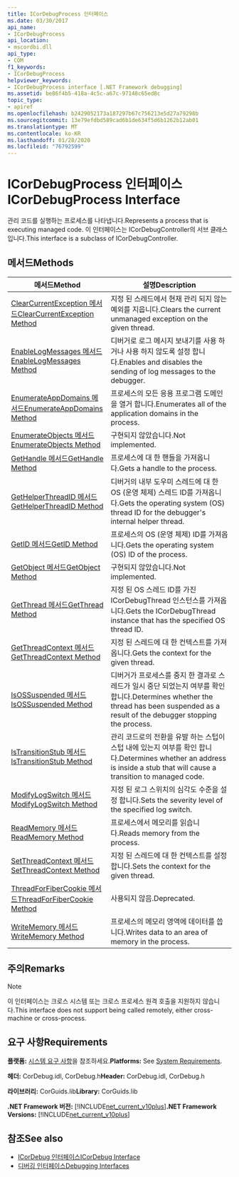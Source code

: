```yaml
---
title: ICorDebugProcess 인터페이스
ms.date: 03/30/2017
api_name:
- ICorDebugProcess
api_location:
- mscordbi.dll
api_type:
- COM
f1_keywords:
- ICorDebugProcess
helpviewer_keywords:
- ICorDebugProcess interface [.NET Framework debugging]
ms.assetid: be86f4b5-418a-4c5c-a67c-97148c65ed8c
topic_type:
- apiref
ms.openlocfilehash: b2429052173a187297b67c756213e5d27a79298b
ms.sourcegitcommit: 13e79efdbd589cad6b1de634f5d6b1262b12ab01
ms.translationtype: MT
ms.contentlocale: ko-KR
ms.lasthandoff: 01/28/2020
ms.locfileid: "76792599"
---
```

# <a name="icordebugprocess-interface"></a><span data-ttu-id="a9006-102">ICorDebugProcess 인터페이스</span><span class="sxs-lookup"><span data-stu-id="a9006-102">ICorDebugProcess Interface</span></span>
<span data-ttu-id="a9006-103">관리 코드를 실행하는 프로세스를 나타냅니다.</span><span class="sxs-lookup"><span data-stu-id="a9006-103">Represents a process that is executing managed code.</span></span> <span data-ttu-id="a9006-104">이 인터페이스는 ICorDebugController의 서브 클래스입니다.</span><span class="sxs-lookup"><span data-stu-id="a9006-104">This interface is a subclass of ICorDebugController.</span></span>  
  
## <a name="methods"></a><span data-ttu-id="a9006-105">메서드</span><span class="sxs-lookup"><span data-stu-id="a9006-105">Methods</span></span>  
  
|<span data-ttu-id="a9006-106">메서드</span><span class="sxs-lookup"><span data-stu-id="a9006-106">Method</span></span>|<span data-ttu-id="a9006-107">설명</span><span class="sxs-lookup"><span data-stu-id="a9006-107">Description</span></span>|  
|------------|-----------------|  
|[<span data-ttu-id="a9006-108">ClearCurrentException 메서드</span><span class="sxs-lookup"><span data-stu-id="a9006-108">ClearCurrentException Method</span></span>](icordebugprocess-clearcurrentexception-method.md)|<span data-ttu-id="a9006-109">지정 된 스레드에서 현재 관리 되지 않는 예외를 지웁니다.</span><span class="sxs-lookup"><span data-stu-id="a9006-109">Clears the current unmanaged exception on the given thread.</span></span>|  
|[<span data-ttu-id="a9006-110">EnableLogMessages 메서드</span><span class="sxs-lookup"><span data-stu-id="a9006-110">EnableLogMessages Method</span></span>](icordebugprocess-enablelogmessages-method.md)|<span data-ttu-id="a9006-111">디버거로 로그 메시지 보내기를 사용 하거나 사용 하지 않도록 설정 합니다.</span><span class="sxs-lookup"><span data-stu-id="a9006-111">Enables and disables the sending of log messages to the debugger.</span></span>|  
|[<span data-ttu-id="a9006-112">EnumerateAppDomains 메서드</span><span class="sxs-lookup"><span data-stu-id="a9006-112">EnumerateAppDomains Method</span></span>](icordebugprocess-enumerateappdomains-method.md)|<span data-ttu-id="a9006-113">프로세스의 모든 응용 프로그램 도메인을 열거 합니다.</span><span class="sxs-lookup"><span data-stu-id="a9006-113">Enumerates all of the application domains in the process.</span></span>|  
|[<span data-ttu-id="a9006-114">EnumerateObjects 메서드</span><span class="sxs-lookup"><span data-stu-id="a9006-114">EnumerateObjects Method</span></span>](icordebugprocess-enumerateobjects-method.md)|<span data-ttu-id="a9006-115">구현되지 않았습니다.</span><span class="sxs-lookup"><span data-stu-id="a9006-115">Not implemented.</span></span>|  
|[<span data-ttu-id="a9006-116">GetHandle 메서드</span><span class="sxs-lookup"><span data-stu-id="a9006-116">GetHandle Method</span></span>](icordebugprocess-gethandle-method.md)|<span data-ttu-id="a9006-117">프로세스에 대 한 핸들을 가져옵니다.</span><span class="sxs-lookup"><span data-stu-id="a9006-117">Gets a handle to the process.</span></span>|  
|[<span data-ttu-id="a9006-118">GetHelperThreadID 메서드</span><span class="sxs-lookup"><span data-stu-id="a9006-118">GetHelperThreadID Method</span></span>](icordebugprocess-gethelperthreadid-method.md)|<span data-ttu-id="a9006-119">디버거의 내부 도우미 스레드에 대 한 OS (운영 체제) 스레드 ID를 가져옵니다.</span><span class="sxs-lookup"><span data-stu-id="a9006-119">Gets the operating system (OS) thread ID for the debugger's internal helper thread.</span></span>|  
|[<span data-ttu-id="a9006-120">GetID 메서드</span><span class="sxs-lookup"><span data-stu-id="a9006-120">GetID Method</span></span>](icordebugprocess-getid-method.md)|<span data-ttu-id="a9006-121">프로세스의 OS (운영 체제) ID를 가져옵니다.</span><span class="sxs-lookup"><span data-stu-id="a9006-121">Gets the operating system (OS) ID of the process.</span></span>|  
|[<span data-ttu-id="a9006-122">GetObject 메서드</span><span class="sxs-lookup"><span data-stu-id="a9006-122">GetObject Method</span></span>](icordebugprocess-getobject-method.md)|<span data-ttu-id="a9006-123">구현되지 않았습니다.</span><span class="sxs-lookup"><span data-stu-id="a9006-123">Not implemented.</span></span>|  
|[<span data-ttu-id="a9006-124">GetThread 메서드</span><span class="sxs-lookup"><span data-stu-id="a9006-124">GetThread Method</span></span>](icordebugprocess-getthread-method.md)|<span data-ttu-id="a9006-125">지정 된 OS 스레드 ID를 가진 ICorDebugThread 인스턴스를 가져옵니다.</span><span class="sxs-lookup"><span data-stu-id="a9006-125">Gets the ICorDebugThread instance that has the specified OS thread ID.</span></span>|  
|[<span data-ttu-id="a9006-126">GetThreadContext 메서드</span><span class="sxs-lookup"><span data-stu-id="a9006-126">GetThreadContext Method</span></span>](icordebugprocess-getthreadcontext-method.md)|<span data-ttu-id="a9006-127">지정 된 스레드에 대 한 컨텍스트를 가져옵니다.</span><span class="sxs-lookup"><span data-stu-id="a9006-127">Gets the context for the given thread.</span></span>|  
|[<span data-ttu-id="a9006-128">IsOSSuspended 메서드</span><span class="sxs-lookup"><span data-stu-id="a9006-128">IsOSSuspended Method</span></span>](icordebugprocess-isossuspended-method.md)|<span data-ttu-id="a9006-129">디버거가 프로세스를 중지 한 결과로 스레드가 일시 중단 되었는지 여부를 확인 합니다.</span><span class="sxs-lookup"><span data-stu-id="a9006-129">Determines whether the thread has been suspended as a result of the debugger stopping the process.</span></span>|  
|[<span data-ttu-id="a9006-130">IsTransitionStub 메서드</span><span class="sxs-lookup"><span data-stu-id="a9006-130">IsTransitionStub Method</span></span>](icordebugprocess-istransitionstub-method.md)|<span data-ttu-id="a9006-131">관리 코드로의 전환을 유발 하는 스텁이 스텁 내에 있는지 여부를 확인 합니다.</span><span class="sxs-lookup"><span data-stu-id="a9006-131">Determines whether an address is inside a stub that will cause a transition to managed code.</span></span>|  
|[<span data-ttu-id="a9006-132">ModifyLogSwitch 메서드</span><span class="sxs-lookup"><span data-stu-id="a9006-132">ModifyLogSwitch Method</span></span>](icordebugprocess-modifylogswitch-method.md)|<span data-ttu-id="a9006-133">지정 된 로그 스위치의 심각도 수준을 설정 합니다.</span><span class="sxs-lookup"><span data-stu-id="a9006-133">Sets the severity level of the specified log switch.</span></span>|  
|[<span data-ttu-id="a9006-134">ReadMemory 메서드</span><span class="sxs-lookup"><span data-stu-id="a9006-134">ReadMemory Method</span></span>](icordebugprocess-readmemory-method.md)|<span data-ttu-id="a9006-135">프로세스에서 메모리를 읽습니다.</span><span class="sxs-lookup"><span data-stu-id="a9006-135">Reads memory from the process.</span></span>|  
|[<span data-ttu-id="a9006-136">SetThreadContext 메서드</span><span class="sxs-lookup"><span data-stu-id="a9006-136">SetThreadContext Method</span></span>](icordebugprocess-setthreadcontext-method.md)|<span data-ttu-id="a9006-137">지정 된 스레드에 대 한 컨텍스트를 설정 합니다.</span><span class="sxs-lookup"><span data-stu-id="a9006-137">Sets the context for the given thread.</span></span>|  
|[<span data-ttu-id="a9006-138">ThreadForFiberCookie 메서드</span><span class="sxs-lookup"><span data-stu-id="a9006-138">ThreadForFiberCookie Method</span></span>](icordebugprocess-threadforfibercookie-method.md)|<span data-ttu-id="a9006-139">사용되지 않음.</span><span class="sxs-lookup"><span data-stu-id="a9006-139">Deprecated.</span></span>|  
|[<span data-ttu-id="a9006-140">WriteMemory 메서드</span><span class="sxs-lookup"><span data-stu-id="a9006-140">WriteMemory Method</span></span>](icordebugprocess-writememory-method.md)|<span data-ttu-id="a9006-141">프로세스의 메모리 영역에 데이터를 씁니다.</span><span class="sxs-lookup"><span data-stu-id="a9006-141">Writes data to an area of memory in the process.</span></span>|  
  
## <a name="remarks"></a><span data-ttu-id="a9006-142">주의</span><span class="sxs-lookup"><span data-stu-id="a9006-142">Remarks</span></span>  
  
> [!NOTE]
> <span data-ttu-id="a9006-143">이 인터페이스는 크로스 시스템 또는 크로스 프로세스 원격 호출을 지원하지 않습니다.</span><span class="sxs-lookup"><span data-stu-id="a9006-143">This interface does not support being called remotely, either cross-machine or cross-process.</span></span>  
  
## <a name="requirements"></a><span data-ttu-id="a9006-144">요구 사항</span><span class="sxs-lookup"><span data-stu-id="a9006-144">Requirements</span></span>  
 <span data-ttu-id="a9006-145">**플랫폼:** [시스템 요구 사항](../../../../docs/framework/get-started/system-requirements.md)을 참조하세요.</span><span class="sxs-lookup"><span data-stu-id="a9006-145">**Platforms:** See [System Requirements](../../../../docs/framework/get-started/system-requirements.md).</span></span>  
  
 <span data-ttu-id="a9006-146">**헤더:** CorDebug.idl, CorDebug.h</span><span class="sxs-lookup"><span data-stu-id="a9006-146">**Header:** CorDebug.idl, CorDebug.h</span></span>  
  
 <span data-ttu-id="a9006-147">**라이브러리:** CorGuids.lib</span><span class="sxs-lookup"><span data-stu-id="a9006-147">**Library:** CorGuids.lib</span></span>  
  
 <span data-ttu-id="a9006-148">**.NET Framework 버전:** [!INCLUDE[net_current_v10plus](../../../../includes/net-current-v10plus-md.md)]</span><span class="sxs-lookup"><span data-stu-id="a9006-148">**.NET Framework Versions:** [!INCLUDE[net_current_v10plus](../../../../includes/net-current-v10plus-md.md)]</span></span>  
  
## <a name="see-also"></a><span data-ttu-id="a9006-149">참조</span><span class="sxs-lookup"><span data-stu-id="a9006-149">See also</span></span>

- [<span data-ttu-id="a9006-150">ICorDebug 인터페이스</span><span class="sxs-lookup"><span data-stu-id="a9006-150">ICorDebug Interface</span></span>](icordebug-interface.md)
- [<span data-ttu-id="a9006-151">디버깅 인터페이스</span><span class="sxs-lookup"><span data-stu-id="a9006-151">Debugging Interfaces</span></span>](debugging-interfaces.md)
